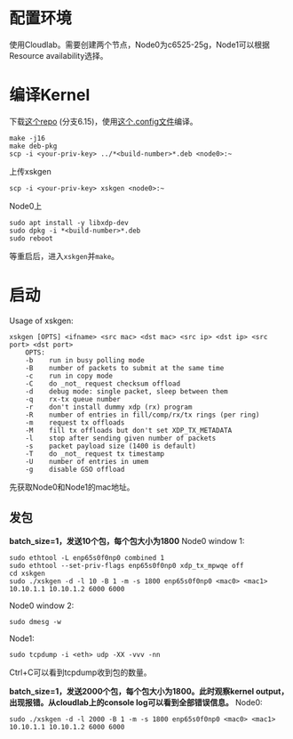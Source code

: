 # 配置环境
使用Cloudlab。需要创建两个节点，Node0为c6525-25g，Node1可以根据Resource availability选择。

# 编译Kernel
下载[这个repo](https://github.com/ONCache-VM/linux/tree/6.15) (分支6.15)，使用[这个.config文件](https://github.com/ONCache-VM/xskgen/blob/main/.config)编译。
```
make -j16
make deb-pkg
scp -i <your-priv-key> ../*<build-number>*.deb <node0>:~
```

上传xskgen
```
scp -i <your-priv-key> xskgen <node0>:~
```

Node0上
```
sudo apt install -y libxdp-dev
sudo dpkg -i *<build-number>*.deb
sudo reboot
```

等重启后，进入`xskgen`并`make`。

# 启动
Usage of xskgen:
```
xskgen [OPTS] <ifname> <src mac> <dst mac> <src ip> <dst ip> <src port> <dst port>
    OPTS:
    -b    run in busy polling mode
    -B    number of packets to submit at the same time
    -c    run in copy mode
    -C    do _not_ request checksum offload
    -d    debug mode: single packet, sleep between them
    -q    rx-tx queue number
    -r    don't install dummy xdp (rx) program
    -R    number of entries in fill/comp/rx/tx rings (per ring)
    -m    request tx offloads
    -M    fill tx offloads but don't set XDP_TX_METADATA
    -l    stop after sending given number of packets
    -s    packet payload size (1400 is default)
    -T    do _not_ request tx timestamp
    -U    number of entries in umem
    -g    disable GSO offload
```

先获取Node0和Node1的mac地址。

## 发包
**batch_size=1，发送10个包，每个包大小为1800**
Node0 window 1:
```
sudo ethtool -L enp65s0f0np0 combined 1
sudo ethtool --set-priv-flags enp65s0f0np0 xdp_tx_mpwqe off
cd xskgen
sudo ./xskgen -d -l 10 -B 1 -m -s 1800 enp65s0f0np0 <mac0> <mac1> 10.10.1.1 10.10.1.2 6000 6000
```

Node0 window 2:
```
sudo dmesg -w
```

Node1:
```
sudo tcpdump -i <eth> udp -XX -vvv -nn
```

Ctrl+C可以看到tcpdump收到包的数量。

**batch_size=1，发送2000个包，每个包大小为1800。此时观察kernel output，出现报错。从cloudlab上的console log可以看到全部错误信息。**
Node0:
```
sudo ./xskgen -d -l 2000 -B 1 -m -s 1800 enp65s0f0np0 <mac0> <mac1> 10.10.1.1 10.10.1.2 6000 6000
```
